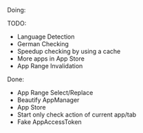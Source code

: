 Doing:

TODO:
* Language Detection
* German Checking
* Speedup checking by using a cache
* More apps in App Store
* App Range Invalidation

Done:
* App Range Select/Replace
* Beautify AppManager
* App Store
* Start only check action of current app/tab
* Fake AppAccessToken

